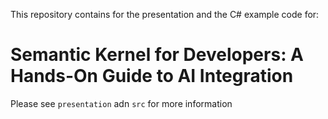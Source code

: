 This repository contains for the presentation and the C# example code for:
# Semantic Kernel for Developers: A Hands-On Guide to AI Integration

Please see `presentation` adn `src` for more information

